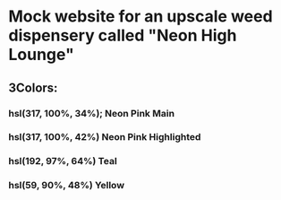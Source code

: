# Mock website for an upscale weed dispensery called "Neon High Lounge"

## 3Colors:
### hsl(317, 100%, 34%); Neon Pink Main
### hsl(317, 100%, 42%) Neon Pink Highlighted
### hsl(192, 97%, 64%) Teal
### hsl(59, 90%, 48%) Yellow
